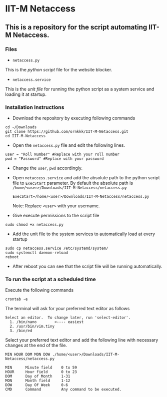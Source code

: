# IIT-M Netaccess

## This is a repository for the script automating IIT-M Netaccess.

### Files

- `netaccess.py`

This is the *python script* file for the website blocker.

- `netaccess.service`

This is the *unit file* for running the python script as a system service and loading it at startup.

### Installation Instructions

- Download the repository by executing following commands

```
cd ~/Downloads
git clone https://github.com/ornkkk/IIT-M-Netaccess.git
cd IIT-M-Netaccess
```

- Open the `netaccess.py` file and edit the following lines.

~~~
user = "Roll Number" #Replace with your roll number
pwd = "Password" #Replace with your password
~~~

- Change the `user`, `pwd` accordingly.
- Open `netaccess.service` and add the absolute path to the python script file to `ExecStart` parameter. By default the absolute path is `/home/<user>/Downloads/IIT-M-Netaccess/netaccess.py`

  ~~~
  ExecStart=/home/<user>/Downloads/IIT-M-Netaccess/netaccess.py
  ~~~
  Note: Replace `<user>` with your username.
 
 - Give execute permissions to the script file
 ```
 sudo chmod +x netaccess.py
 ```
 - Add the unit file to the system services to automatically load at every startup
 ```
 sudo cp netaccess.service /etc/systemd/system/
 sudo systemctl daemon-reload
 reboot
 ```
 - After reboot you can see that the script file will be running automatically.

### To run the script at a scheduled time
Execute the following commands
```
crontab -e
```
The terminal will ask for your preferred text editor as follows
```
Select an editor.  To change later, run 'select-editor'.
  1. /bin/nano        <---- easiest
  2. /usr/bin/vim.tiny
  3. /bin/ed
```
Select your preferred text editor and add the following line with necessary changes at the end of the file.
```
MIN HOUR DOM MON DOW ./home/<user>/Downloads/IIT-M-Netaccess/netaccess.py
```
```
MIN      Minute field    0 to 59
HOUR     Hour field      0 to 23
DOM      Day of Month    1-31
MON      Month field     1-12
DOW      Day Of Week     0-6
CMD      Command         Any command to be executed.
```

